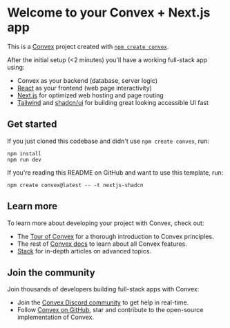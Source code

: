 # Welcome to your Convex + Next.js app

This is a [Convex](https://convex.dev/) project created with [`npm create convex`](https://www.npmjs.com/package/create-convex).

After the initial setup (<2 minutes) you'll have a working full-stack app using:

- Convex as your backend (database, server logic)
- [React](https://react.dev/) as your frontend (web page interactivity)
- [Next.js](https://nextjs.org/) for optimized web hosting and page routing
- [Tailwind](https://tailwindcss.com/) and [shadcn/ui](https://ui.shadcn.com/) for building great looking accessible UI fast

## Get started

If you just cloned this codebase and didn't use `npm create convex`, run:

```
npm install
npm run dev
```

If you're reading this README on GitHub and want to use this template, run:

```
npm create convex@latest -- -t nextjs-shadcn
```

## Learn more

To learn more about developing your project with Convex, check out:

- The [Tour of Convex](https://docs.convex.dev/get-started) for a thorough introduction to Convex principles.
- The rest of [Convex docs](https://docs.convex.dev/) to learn about all Convex features.
- [Stack](https://stack.convex.dev/) for in-depth articles on advanced topics.

## Join the community

Join thousands of developers building full-stack apps with Convex:

- Join the [Convex Discord community](https://convex.dev/community) to get help in real-time.
- Follow [Convex on GitHub](https://github.com/get-convex/), star and contribute to the open-source implementation of Convex.
